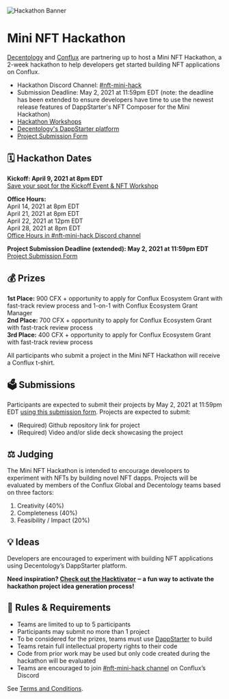 <img src="https://uploads-ssl.webflow.com/5dea4f8b31edea3328b9a0f6/606f42ef80ac63aeba99e9e7_Github-mini-hack-image.png"
     alt="Hackathon Banner">
# Mini NFT Hackathon
[Decentology](https://www.decentology.com/) and [Conflux](https://confluxnetwork.org/) are partnering up to host a Mini NFT Hackathon, a 2-week hackathon to help developers get started building NFT applications on Conflux.
* Hackathon Discord Channel: [#nft-mini-hack](https://discord.gg/P3bygCDxJn)
* Submission Deadline: May 2, 2021 at 11:59pm EDT (note: the deadline has been extended to ensure developers have time to use the newest release features of DappStarter's NFT Composer for the Mini Hackathon)
* [Hackathon Workshops](https://www.crowdcast.io/e/kickstart-dapps/)
* [Decentology's DappStarter platform](https://dappstarter.decentology.com/)
* [Project Submission Form](https://confluxnetwork.typeform.com/to/yJT6Nyu4)

##  :spiral_calendar: Hackathon Dates
**Kickoff: April 9, 2021 at 8pm EDT**<br>
[Save your spot for the Kickoff Event & NFT Workshop](https://www.crowdcast.io/e/kickstart-dapps/2)

**Office Hours:** <br>April 14, 2021 at 8pm EDT <br>April 21, 2021 at 8pm EDT<br>April 22, 2021 at 12pm EDT<br>April 28, 2021 at 8pm EDT<br>
[Office Hours in #nft-mini-hack Discord channel](https://discord.gg/P3bygCDxJn)

**Project Submission Deadline (extended): May 2, 2021 at 11:59pm EDT**<br>
[Project Submission Form](https://confluxnetwork.typeform.com/to/yJT6Nyu4)

## :moneybag: Prizes
**1st Place:** 900 CFX + opportunity to apply for Conflux Ecosystem Grant with fast-track review process and 1-on-1 with Conflux Ecosystem Grant Manager<br>
**2nd Place:** 700 CFX + opportunity to apply for Conflux Ecosystem Grant with fast-track review process<br>
**3rd Place:** 400 CFX + opportunity to apply for Conflux Ecosystem Grant with fast-track review process

All participants who submit a project in the Mini NFT Hackathon will receive a Conflux t-shirt.

## :ballot_box: Submissions
Participants are expected to submit their projects by May 2, 2021 at 11:59pm EDT [using this submission form](https://confluxnetwork.typeform.com/to/yJT6Nyu4). Projects are expected to submit:
* (Required) Github repository link for project
* (Required) Video and/or slide deck showcasing the project

## :balance_scale: Judging
The Mini NFT Hackathon is intended to encourage developers to experiment with NFTs by building novel NFT dapps. Projects will be evaluated by members of the Conflux Global and Decentology teams based on three factors:
1. Creativity (40%)
2. Completeness (40%)
3. Feasibility / Impact (20%)

## :bulb: Ideas
Developers are encouraged to experiment with building NFT applications using Decentology’s DappStarter platform. 

**Need inspiration? [Check out the Hacktivator](https://github.com/decentology/conflux-mini-nft-hackathon/blob/main/ideas.md) ‒ a fun way to activate the hackathon project idea generation process!**

## :page_facing_up: Rules & Requirements
* Teams are limited to up to 5 participants
* Participants may submit no more than 1 project
* To be considered for the prizes, teams must use [DappStarter](https://dappstarter.decentology.com/) to build
* Teams retain full intellectual property rights to their code
* Code from prior work may be used but only code created during the hackathon will be evaluated
* Teams are encouraged to join [#nft-mini-hack channel](https://discord.gg/P3bygCDxJn) on Conflux’s Discord 

See [Terms and Conditions](https://github.com/decentology/conflux-mini-nft-hackathon/blob/main/terms-and-conditions.md).
